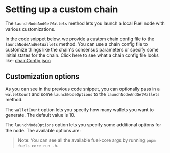 # Setting up a custom chain

The `launchNodeAndGetWallets` method lets you launch a local Fuel node with various customizations.

In the code snippet below, we provide a custom chain config file to the `launchNodeAndGetWallets` method. You can use a chain config file to customize things like the chain's consensus parameters or specify some initial states for the chain. Click here to see what a chain config file looks like: [chainConfig.json](https://github.com/FuelLabs/fuels-ts/blob/master/.fuel-core/configs/chainConfig.json)

<!-- <<< @/../../../packages/wallet/src/test-utils/launchNode.test.ts#launchNode-custom-config{ts:line-numbers} -->

## Customization options

As you can see in the previous code snippet, you can optionally pass in a `walletCount` and some `launchNodeOptions` to the `launchNodeAndGetWallets` method.

The `walletCount` option lets you specify how many wallets you want to generate. The default value is 10.

The `launchNodeOptions` option lets you specify some additional options for the node. The available options are:

<!-- <<< @/../../../packages/wallet/src/test-utils/launchNode.ts#launchNode-launchNodeOptions{ts:line-numbers} -->

> Note: You can see all the available fuel-core args by running `pnpm fuels core run -h`.
